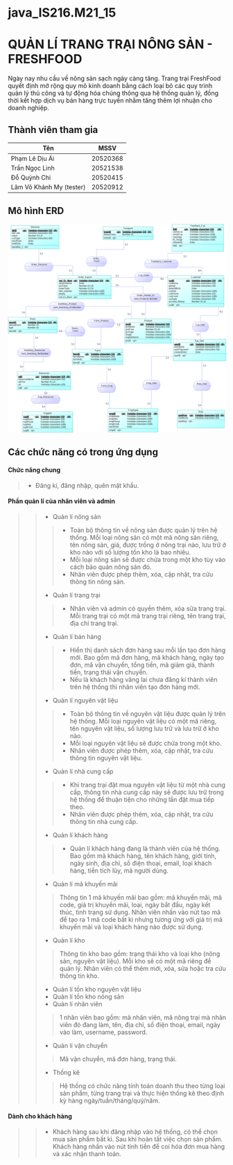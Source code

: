# java_IS216.M21_15
# QUẢN LÍ TRANG TRẠI NÔNG SẢN - FRESHFOOD
Ngày nay nhu cầu về nông sản sạch ngày càng tăng. Trang trại FreshFood quyết định mở rộng quy mô kinh doanh bằng cách loại bỏ các quy trình quản lý thủ công và tự động hóa chúng thông qua hệ thống quản lý, đồng thời kết hợp dịch vụ bán hàng trực tuyến nhằm tăng thêm lợi nhuận cho doanh nghiệp.
## Thành viên tham gia
| Tên                        | MSSV     |
|----------------------------|----------|
| Phạm Lê Dịu Ái             | 20520368 |
| Trần Ngọc Linh             | 20521538 |
| Đỗ Quỳnh Chi               | 20520415 |
| Lâm Võ Khánh My (tester)   | 20520912 |
## Mô hình ERD
![image](https://github.com/aiai142/java_IS216.M21_15/blob/main/ERD_FRESHFOOD.png)
## Các chức năng có trong ứng dụng
#### Chức năng chung
> * Đăng kí, đăng nhập, quên mật khẩu.
#### Phần quản lí của nhân viên và admin 
>> * Quản lí nông sản
>>> * Toàn bộ thông tin về nông sản được quản lý trên hệ thống. Mỗi loại nông sản có một mã nông sản riêng, tên nông sản, giá, được trồng ở nông trại nào, lưu trữ ở kho nào với số lượng tồn kho là bao nhiêu.
>>> * Mỗi loại nông sản sẽ được chứa trong một kho tùy vào cách bảo quản nông sản đó.
>>> * Nhân viên được phép thêm, xóa, cập nhật, tra cứu thông tin nông sản.
>> * Quản lí trang trại
>>> * Nhân viên và admin có quyền thêm, xóa sửa trang trại. Mỗi trang trại có một mã trang trại riêng, tên trang trại, địa chỉ trang trại. 
>> * Quản lí bán hàng
>>> * Hiển thị danh sách đơn hàng sau mỗi lần tạo đơn hàng mới. Bao gồm mã đơn hàng, mã khách hàng, ngày tạo đơn, mã vận chuyển, tổng tiền, mã giảm giá, thành tiền, trạng thái vận chuyển.
>>> * Nếu là khách hàng vãng lai chưa đăng kí thành viên trên hệ thống thì nhân viên tạo đơn hàng mới. 
>> * Quản lí nguyên vật liệu
>>> * Toàn bộ thông tin về nguyên vật liệu được quản lý trên hệ thống. Mỗi loại nguyên vật liệu có một mã riêng, tên nguyên vật liệu, số lượng lưu trữ và lưu trữ ở kho nào.
>>> * Mỗi loại nguyên vật liệu sẽ được chứa trong một kho.
>>> * Nhân viên được phép thêm, xóa, cập nhật, tra cứu thông tin nguyên vật liệu. 
>> * Quản lí nhà cung cấp
>>> * Khi trang trại đặt mua nguyên vật liệu từ một nhà cung cấp, thông tin nhà cung cấp này sẽ được lưu trữ trong hệ thống để thuận tiện cho những lần đặt mua tiếp theo.
>>> * Nhân viên được phép thêm, xóa, cập nhật, tra cứu thông tin nhà cung cấp.
>> * Quản lí khách hàng
>>> * Quản lí khách hàng đang là thành viên của hệ thống. Bao gồm mã khách hàng, tên khách hàng, giới tính, ngày sinh, địa chỉ, số điện thoại, email, loại khách hàng, tiền tích lũy, mã người dùng. 
>> * Quản lí mã khuyến mãi
>>> Thông tin 1 mã khuyến mãi bao gồm: mã khuyến mãi, mã code, giá trị khuyến mãi, loại, ngày bắt đầu, ngày kết thúc, tình trạng sử dụng.
>>> Nhân viên nhấn vào nút tạo mã để tạo ra 1 mã code bất kì nhưng tương ứng với giá trị mã khuyến mãi và loại khách hàng nào được sử dụng.
>> * Quản lí kho
>>> Thông tin kho bao gồm: trạng thái kho và loại kho (nông sản, nguyên vật liệu). Mỗi kho sẽ có một mã riêng để quản lý. Nhân viên có thể thêm mới, xóa, sửa hoặc tra cứu thông tin kho.
>> * Quản lí tồn kho nguyên vật liệu
>> * Quản lí tồn kho nông sản
>> * Quản lí nhân viên
>>> 1 nhân viên bao gồm: mã nhân viên, mã nông trại mà nhân viên đó đang làm, tên, địa chỉ, số điện thoại, email, ngày vào làm, username, password.
>> * Quản lí vận chuyển
>>> Mã vận chuyển, mã đơn hàng, trạng thái.
>> * Thống kê
>>> Hệ thống có chức năng tính toán doanh thu theo từng loại sản phẩm, từng trang trại và thực hiện thống kê theo định kỳ hàng ngày/tuần/tháng/quý/năm.
#### Dành cho khách hàng
>> * Khách hàng sau khi đăng nhập vào hệ thống, có thể chọn mua sản phẩm bất kì. Sau khi hoàn tất việc chọn sản phẩm. Khách hàng nhấn vào nút tính tiền để coi hóa đơn mua hàng và xác nhận thanh toán. 
